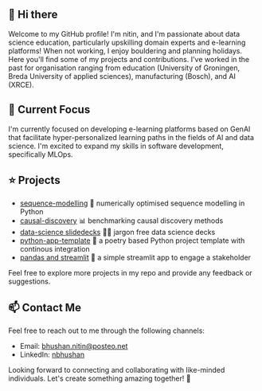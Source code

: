 ## 👋 Hi there 

Welcome to my GitHub profile! I'm nitin, and I'm passionate about data science education, particularly upskilling domain experts and e-learning platforms! 
When not working, I enjoy bouldering and planning holidays. Here you'll find some of my projects and contributions. I've worked in the past for organisation ranging from education (University of Groningen, Breda University of applied sciences), manufacturing (Bosch), and AI (XRCE).

## 🌱 Current Focus

I'm currently focused on developing e-learning platforms based on GenAI that facilitate hyper-personalized learning paths in the fields of AI and data science.
I'm excited to expand my skills in software development, specifically MLOps.

## ⭐ Projects

- [sequence-modelling](https://github.com/nbhushan/sequence-modelling) 🐍 numerically optimised sequence modelling in Python 
- [causal-discovery](https://github.com/nbhushan/causal-discovery) 📊 benchmarking causal discovery methods 
- [data-science slidedecks](https://github.com/nbhushan/data-science-slidedecks/tree/main/Explainable%20AI) 👨‍🏫 jargon free data science decks 
- [python-app-template](https://github.com/nbhushan/python-poetry-CI-template) 🔨 a poetry based Python project template with continous integration
- [pandas and streamlit](https://github.com/nbhushan/banijay-streamlit-app) 🐼 a simple streamlit app to engage a stakeholder
  
Feel free to explore more projects in my repo and provide any feedback or suggestions.
 
## 📫 Contact Me

Feel free to reach out to me through the following channels:

- Email: [bhushan.nitin@posteo.net](mailto:bhushan.nitin@posteo.net)
- LinkedIn: [nbhushan](https://www.linkedin.com/in/bhushannitin/)

Looking forward to connecting and collaborating with like-minded individuals. Let's create something amazing together! 🚀

